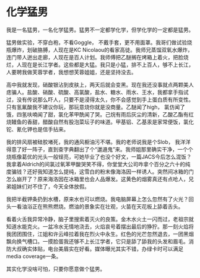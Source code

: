 # 化学猛男

我是一名猛男，一名化学猛男。猛男不一定都学化学，但学化学的一定都是猛男。 

猛男做实验，不穿白袍，不看Goggle， 不戴手套，更不用面罩。我哥们做试验烧瓶爆炸，划破胳膊，人现在是KC Nicolaou的看家高徒。我师兄蒸馏双氧水爆炸，连门带人迸出走廊，人现在是百人计划。我师傅把乙醚搁在烤箱上着火，把脸烧烂，人现在是长江学者。这些都是大猛。我只是小猛，排不上百人，够不上长江，人要聘我做芙蓉学者，我想想芙蓉姐姐，还是坚持没去。 

高中我就发现，硝酸银沾到皮肤上，两天后就会变黑。现在我还没事就点两颗美人痣骗人。盐酸、硝酸、硫酸、高氯酸，盐水、糖水、雨水、王水，我都拿手指试过，没有传说那么吓人，只要不是浸得太久，你不会感觉到手上蛋白质有所变性。只有氢氟酸我不建议你玩，那玩意烧你就是没商量。乙醚闻了high， 氯仿闻了饿，四氢呋喃闻了甜，氯化苯甲酰闻了哭。己烷有雨后灰尘的清新，乙酸乙酯有红烧鳗鱼的香甜，醋酸自然有股泡菜坛子的味道。甲基铝、乙基汞是家常便饭，氯化铊、氰化钾也是信手拈来。 

我的排风扇被硅胶堵死，我的通风橱油污不堪。我的老师说我是个Slob， 我洋洋得意了好一阵子，直到查字典翻出了个“邋遢鬼”来。我师姐那里确实干净，一个个烧瓶像葛优的光头一般锃亮，可她毕业了也没个好文，一篇JACS今后怎么混饭？我拿着Aldrich的间氯过氧苯甲酸哭笑不得，你堂堂大公司咋拿个百分之六十的纯度骗钱？还好我知道怎么提纯，这雪白的粉末像海洛因一样诱人。突然间冰箱的门怎么崩开了？原来海洛因在冰箱里也会人品爆发。这黄色的烟雾真还有点呛人，兄弟姐妹们对不住了，今天全体放假。 

我把半截钾条扔到水槽，原来水也可以燃烧。我电脑屏幕上怎么忽然有了火光？回头一看油浴正在熊熊燃烧。燃油的景象实在壮观，火苗在天花板上舔着舌头。 

看着火舌我异常冷静，脑子里搜索着灭火的良策。金木水火土一闪而过，老祖宗就知道水能克火。一盆冷水无情地浇去，火焰哀号着摆出最后的狰狞。那一刻火焰将我团团围住，江姐和许云峰拉着我在烈火中永生。红色的光芒忽然退去，一团黑烟飘向换气槽口。一摸脸蛋我还够不上长江学者，它只是舔了舔我的头发和眉毛。消防大叔确实体贴，电台美眉实在好看。媒体曝光其实不错，办绿卡时可以满足media coverage一条。 

其实化学没啥可怕，只要你愿意做个猛男。